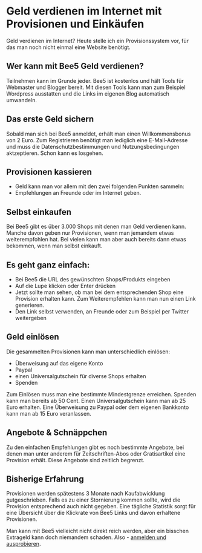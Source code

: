 Geld verdienen im Internet mit Provisionen und Einkäufen
==========

Geld verdienen im Internet? Heute stelle ich ein Provisionssystem vor, für das man noch nicht einmal eine Website
benötigt.

Wer kann mit Bee5 Geld verdienen?
-------------

Teilnehmen kann im Grunde jeder. Bee5 ist kostenlos und hält Tools für Webmaster und Blogger bereit.
Mit diesen Tools kann man zum Beispiel Wordpress ausstatten und die Links im eigenen Blog automatisch umwandeln.

Das erste Geld sichern
-------------

Sobald man sich bei Bee5 anmeldet, erhält man einen Willkommensbonus von 2 Euro. Zum Registrieren benötigt man
lediglich eine E-Mail-Adresse und muss die Datenschutzbestimmungen und Nutzungsbedingungen aktzeptieren.
Schon kann es losgehen.

Provisionen kassieren
-------------

- Geld kann man vor allem mit den zwei folgenden Punkten sammeln:
- Empfehlungen an Freunde oder im Internet geben.

Selbst einkaufen
-------------

Bei Bee5 gibt es über 3.000 Shops mit denen man Geld verdienen kann. Manche davon geben nur Provisionen, wenn man
jemandem etwas weiterempfohlen hat. Bei vielen kann man aber auch bereits dann etwas bekommen, wenn man selbst einkauft.

Es geht ganz einfach:
------------

- Bei Bee5 die URL des gewünschten Shops/Produkts eingeben
- Auf die Lupe klicken oder Enter drücken
- Jetzt sollte man sehen, ob man bei dem entsprechenden Shop eine Provision erhalten kann. Zum Weiterempfehlen kann man nun einen Link generieren.
- Den Link selbst verwenden, an Freunde oder zum Beispiel per Twitter weitergeben

Geld einlösen
-------------

Die gesammelten Provisionen kann man unterschiedlich einlösen:

- Überweisung auf das eigene Konto
- Paypal
- einen Universalgutschein für diverse Shops erhalten
- Spenden

Zum Einlösen muss man eine bestimmte Mindestgrenze erreichen. Spenden kann man bereits ab 50 Cent.
Einen Universalgutschein kann man ab 25 Euro erhalten. Eine Überweisung zu Paypal oder dem eigenen Bankkonto
kann man ab 15 Euro veranlassen.

Angebote & Schnäppchen
-------------

Zu den einfachen Empfehlungen gibt es noch bestimmte Angebote, bei denen man unter anderem für Zeitschriften-Abos
oder Gratisartikel eine Provision erhält. Diese Angebote sind zeitlich begrenzt.

Bisherige Erfahrung
-------------

Provisionen werden spätestens 3 Monate nach Kaufabwicklung gutgeschrieben. Falls es zu einer Stornierung kommen sollte,
wird die Provision entsprechend auch nicht gegeben. Eine tägliche Statistik sorgt für eine Übersicht über die Klickrate
von Bee5 Links und davon erhaltene Provisionen.

Man kann mit Bee5 vielleicht nicht direkt reich werden, aber ein bisschen Extrageld kann doch niemandem schaden.
Also - <a href="http://bee5.de/beeE2s0gohN" target="_blank">anmelden und ausprobieren</a>.